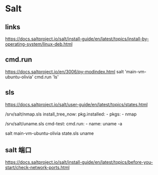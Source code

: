 # Salt

## links
https://docs.saltproject.io/salt/install-guide/en/latest/topics/install-by-operating-system/linux-deb.html

## cmd.run
https://docs.saltproject.io/en/3006/py-modindex.html
salt 'main-vm-ubuntu-olivia' cmd.run 'ls'

## sls
https://docs.saltproject.io/salt/user-guide/en/latest/topics/states.html

/srv/salt/nmap.sls
install_tree_now:
  pkg.installed:
    - pkgs:
        - nmap

/srv/salt/uname.sls
cmd-test:
  cmd.run:
    - name: uname -a

salt main-vm-ubuntu-olivia state.sls uname

## salt 端口
https://docs.saltproject.io/salt/install-guide/en/latest/topics/before-you-start/check-network-ports.html